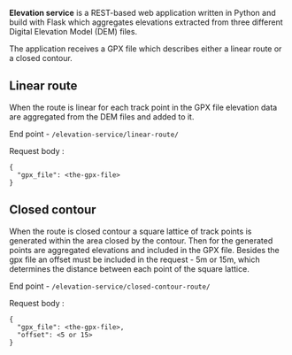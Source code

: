 **Elevation service** is a REST-based web application written in Python and build with Flask which aggregates elevations extracted 
from three different Digital Elevation Model (DEM) files.

The application receives a GPX file which describes either a linear route or a closed contour.

## Linear route
When the route is linear for each track point in the GPX file elevation data are 
aggregated from the DEM files and added to it.

End point - `/elevation-service/linear-route/`

Request body :

````
{
  "gpx_file": <the-gpx-file>
}
````


## Closed contour
When the route is closed contour a square lattice of track points is generated within the area closed by the contour. 
Then for the generated points are aggregated elevations and included in the GPX file.
Besides the gpx file an offset must be included in the request - 5m or 15m, which determines the distance between each point of the square lattice.

End point - `/elevation-service/closed-contour-route/`

Request body :

````
{
  "gpx_file": <the-gpx-file>,
  "offset": <5 or 15>
}
````
